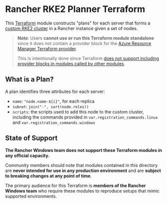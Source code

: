 # Rancher RKE2 Planner Terraform

This [Terraform](https://www.terraform.io/) module constructs "plans" for each server that forms a [custom RKE2 cluster]((../../docs/general/types_of_rancher_clusters.md)) in a Rancher instance given a set of nodes.

> **Note**: Users **cannot use or run this Terraform module standalone** since it does not contain a provider block for the [Azure Resource Manager Terraform provider](https://registry.terraform.io/providers/hashicorp/azurerm/latest).
>
> This is intentionally done since Terraform [does not support including provider blocks in modules called by other modules](https://developer.hashicorp.com/terraform/language/modules/develop/providers).

## What is a Plan?

A plan identifies three attributes for each server:

- `name`: `"node.name-${i}"`, for each replica
- `subnet`: `join("-", sort(node.roles))`
- `scripts`: the scripts used to add this node to the custom cluster, including the commands provided in `var.registration_commands.linux` and `var.registration_commands.windows`

## State of Support

**The Rancher Windows team does not support these Terraform modules in any official capacity.**

Community members should note that modules contained in this directory are **never intended for use in any production environment** and are **subject to breaking changes at any point of time**.

The primary audience for this Terraform is **members of the Rancher Windows team** who require these modules to reproduce setups that mimic supported environments.
